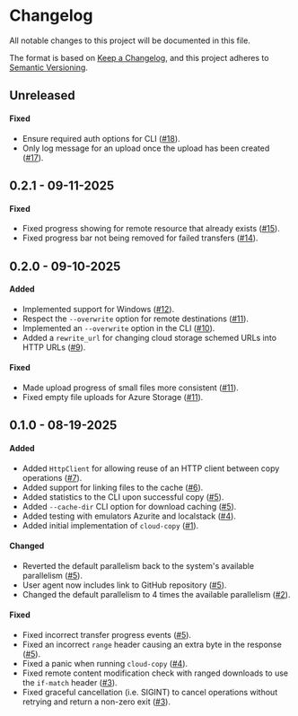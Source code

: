 # Changelog

All notable changes to this project will be documented in this file.

The format is based on [Keep a Changelog](https://keepachangelog.com/en/1.1.0/),
and this project adheres to [Semantic Versioning](https://semver.org/spec/v2.0.0.html).

## Unreleased

#### Fixed

* Ensure required auth options for CLI ([#18](https://github.com/stjude-rust-labs/cloud-copy/pull/18)).
* Only log message for an upload once the upload has been created ([#17](https://github.com/stjude-rust-labs/cloud-copy/pull/17)).

## 0.2.1 - 09-11-2025

#### Fixed

* Fixed progress showing for remote resource that already exists ([#15](https://github.com/stjude-rust-labs/cloud-copy/pull/15)).
* Fixed progress bar not being removed for failed transfers ([#14](https://github.com/stjude-rust-labs/cloud-copy/pull/14)).

## 0.2.0 - 09-10-2025

#### Added

* Implemented support for Windows ([#12](https://github.com/stjude-rust-labs/cloud-copy/pull/12)).
* Respect the `--overwrite` option for remote destinations ([#11](https://github.com/stjude-rust-labs/cloud-copy/pull/11)).
* Implemented an `--overwrite` option in the CLI ([#10](https://github.com/stjude-rust-labs/cloud-copy/pull/10)).
* Added a `rewrite_url` for changing cloud storage schemed URLs into HTTP URLs ([#9](https://github.com/stjude-rust-labs/cloud-copy/pull/9)).

#### Fixed

* Made upload progress of small files more consistent ([#11](https://github.com/stjude-rust-labs/cloud-copy/pull/11)).
* Fixed empty file uploads for Azure Storage ([#11](https://github.com/stjude-rust-labs/cloud-copy/pull/11)).

## 0.1.0 - 08-19-2025

#### Added

* Added `HttpClient` for allowing reuse of an HTTP client between copy
  operations ([#7](https://github.com/stjude-rust-labs/cloud-copy/pull/7)).
* Added support for linking files to the cache ([#6](https://github.com/stjude-rust-labs/cloud-copy/pull/6)).
* Added statistics to the CLI upon successful copy ([#5](https://github.com/stjude-rust-labs/cloud-copy/pull/5)).
* Added `--cache-dir` CLI option for download caching ([#5](https://github.com/stjude-rust-labs/cloud-copy/pull/5)).
* Added testing with emulators Azurite and localstack ([#4](https://github.com/stjude-rust-labs/cloud-copy/pull/4)).
* Added initial implementation of `cloud-copy` ([#1](https://github.com/stjude-rust-labs/cloud-copy/pull/1)).

#### Changed

* Reverted the default parallelism back to the system's available parallelism ([#5](https://github.com/stjude-rust-labs/cloud-copy/pull/5)).
* User agent now includes link to GitHub repository ([#5](https://github.com/stjude-rust-labs/cloud-copy/pull/5)).
* Changed the default parallelism to 4 times the available parallelism ([#2](https://github.com/stjude-rust-labs/cloud-copy/pull/2)).

#### Fixed

* Fixed incorrect transfer progress events ([#5](https://github.com/stjude-rust-labs/cloud-copy/pull/5)).
* Fixed an incorrect `range` header causing an extra byte in the response ([#5](https://github.com/stjude-rust-labs/cloud-copy/pull/5)).
* Fixed a panic when running `cloud-copy` ([#4](https://github.com/stjude-rust-labs/cloud-copy/pull/4)).
* Fixed remote content modification check with ranged downloads to use the
  `if-match` header ([#3](https://github.com/stjude-rust-labs/cloud-copy/pull/3)).
* Fixed graceful cancellation (i.e. SIGINT) to cancel operations without
  retrying and return a non-zero exit ([#3](https://github.com/stjude-rust-labs/cloud-copy/pull/3)).